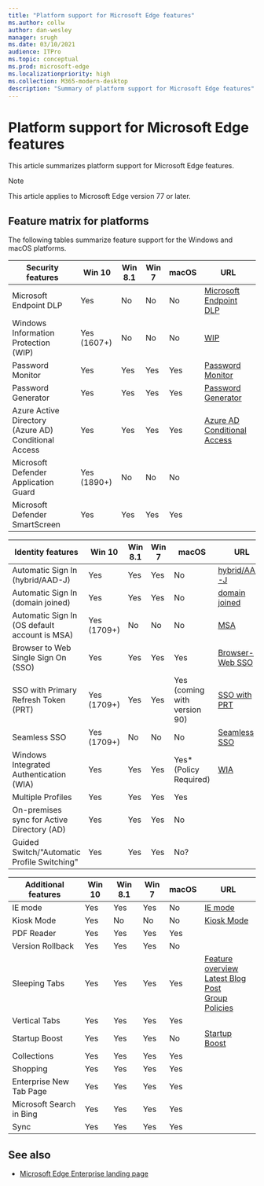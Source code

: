 ```yaml
---
title: "Platform support for Microsoft Edge features"
ms.author: collw
author: dan-wesley
manager: srugh
ms.date: 03/10/2021
audience: ITPro
ms.topic: conceptual
ms.prod: microsoft-edge
ms.localizationpriority: high
ms.collection: M365-modern-desktop
description: "Summary of platform support for Microsoft Edge features"
---
```


# Platform support for Microsoft Edge features

This article summarizes platform support for Microsoft Edge features.

> [!NOTE]
> This article applies to Microsoft Edge version 77 or later.

## Feature matrix for platforms

The following tables summarize feature support for the Windows and macOS platforms.

| Security features |Win 10|Win 8.1|Win 7|macOS|URL|
|--------|-------|--------|-----|-------|---|
Microsoft Endpoint DLP|	Yes|No|No|	No|[Microsoft Endpoint DLP](https://docs.microsoft.com/deployedge/microsoft-edge-security-dlp#microsoft-endpoint-data-loss-prevention-endpoint-dlp)|
|Windows Information Protection (WIP)|Yes (1607+)|No|No|No|[WIP](https://docs.microsoft.com/deployedge/microsoft-edge-security-windows-information-protection#system-requirements)|
|Password Monitor|Yes|Yes|Yes|Yes|[Password Monitor](https://blogs.windows.com/msedgedev/2021/01/21/edge-88-privacy/)|
|Password Generator|Yes|Yes|Yes|Yes	|[Password Generator](https://blogs.windows.com/msedgedev/2021/01/21/edge-88-privacy/)|
|Azure Active Directory (Azure AD) Conditional Access|Yes|Yes|Yes|Yes|[Azure AD Conditional Access](https://docs.microsoft.com/deployedge/ms-edge-security-conditional-access#accessing-conditional-access-protected-resources-in-microsoft-edge)|
|Microsoft Defender Application Guard|Yes (1890+)|No|No|No| |
|Microsoft Defender SmartScreen|Yes|Yes|Yes|Yes| |


|Identity features| Win 10 | Win 8.1 | Win 7 | macOS | URL |
|--|--|--|--|--|--|
|Automatic Sign In (hybrid/AAD-J)|Yes|Yes|Yes|No|[hybrid/AAD-J](https://docs.microsoft.com/deployedge/microsoft-edge-security-identity#automatic-sign-in)|
|Automatic Sign In (domain joined)|Yes|Yes|Yes|	No|[domain joined](https://docs.microsoft.com/deployedge/microsoft-edge-security-identity#automatic-sign-in)|
|Automatic Sign In (OS default account is MSA)|Yes (1709+)|No|No|	No|[MSA](https://docs.microsoft.com/deployedge/microsoft-edge-security-identity#automatic-sign-in)|
|Browser to Web Single Sign On (SSO)|Yes|Yes|Yes|Yes|[Browser-Web SSO](https://www.microsoft.com/microsoft-365/roadmap?featureid=66332)|
|SSO with Primary Refresh Token (PRT)|Yes (1709+)|Yes|Yes|Yes (coming with version 90)|[SSO with PRT](https://docs.microsoft.com/deployedge/microsoft-edge-security-identity#sso-with-primary-refresh-token-prt)|
|Seamless SSO|Yes (1709+)|No|No|No|[Seamless SSO](https://docs.microsoft.com/deployedge/microsoft-edge-security-identity#seamless-sso)|
|Windows Integrated Authentication (WIA)|Yes|Yes|Yes|Yes* (Policy Required)|[WIA](https://docs.microsoft.com/deployedge/microsoft-edge-security-identity#windows-integrated-authentication-wia)|
|Multiple Profiles|Yes|Yes|Yes|Yes| |
|On-premises sync for Active Directory (AD)|Yes|Yes|Yes|No| |
|Guided Switch/"Automatic Profile Switching"|Yes|Yes|Yes|No?| |


|Additional features|Win 10|Win 8.1|Win 7|macOS|URL|
|--------|-------|--------|-----|-------|---|
|IE mode|Yes|Yes|Yes|No|[IE mode](https://docs.microsoft.com/deployedge/edge-ie-mode#prerequisites)|
|Kiosk Mode|Yes|No|No|No|[Kiosk Mode](https://docs.microsoft.com/deployedge/microsoft-edge-configure-kiosk-mode#single-app-kiosk)|
|PDF Reader|Yes|Yes|Yes|Yes| |
|Version Rollback|Yes|Yes|Yes|No| |
|Sleeping Tabs|Yes|Yes|Yes|Yes|[Feature overview](https://docs.microsoft.com/deployedge/microsoft-edge-relnote-stable-channel)<br>[Latest Blog Post](https://blogs.windows.com/msedgedev/2021/03/04/edge-89-performance/)<br>[Group Policies](https://docs.microsoft.com/deployedge/microsoft-edge-policies#sleeping-tabs-settings)|
|Vertical Tabs|Yes|Yes|Yes|Yes| |
|Startup Boost|Yes|Yes|Yes|No|[Startup Boost](https://techcommunity.microsoft.com/t5/articles/startup-boost-faq/td-p/1810423)|
|Collections|Yes|Yes|Yes|Yes| |
|Shopping|Yes|Yes|Yes|Yes| |
|Enterprise New Tab Page|Yes|Yes|Yes|Yes| |
|Microsoft Search in Bing|Yes|Yes|Yes|Yes| |
|Sync|Yes|Yes|Yes|Yes|  |

## See also

- [Microsoft Edge Enterprise landing page](https://aka.ms/EdgeEnterprise)